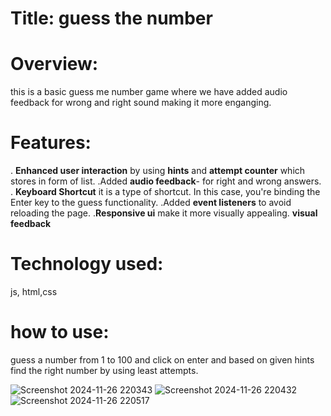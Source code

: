 
# Title: guess the number 

# Overview:
this is a basic guess me number game where we have added audio feedback for wrong and right sound making it more enganging.

# Features: 
. **Enhanced user interaction** by using  **hints** and **attempt counter** which stores in form of list.
.Added **audio feedback**- for right and wrong answers.
. **Keyboard Shortcut**  it is a type of shortcut. In this case, you're binding the Enter key to the guess functionality.
.Added **event listeners** to avoid reloading the page.
.**Responsive ui** make it more visually appealing.
**visual feedback**

# Technology used:
js, html,css
# how to use:
guess a number from 1 to 100 and click on enter and based on given hints find the right number by using least attempts.


![Screenshot 2024-11-26 220343](https://github.com/user-attachments/assets/03dd4bb8-cfe2-4c32-a200-1ff12ed79c6a)
![Screenshot 2024-11-26 220432](https://github.com/user-attachments/assets/33e2f26d-2ce9-49ee-8c34-4d686013b40e)
![Screenshot 2024-11-26 220517](https://github.com/user-attachments/assets/8bf749c7-ec80-4694-ad39-19dab1755614)
